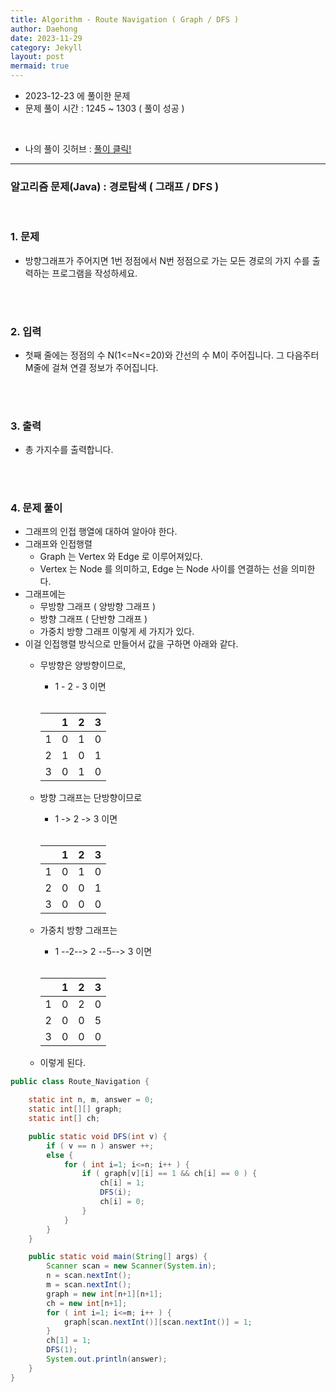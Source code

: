 ```yaml
---
title: Algorithm - Route Navigation ( Graph / DFS )
author: Daehong
date: 2023-11-29
category: Jekyll
layout: post
mermaid: true
---
```


* 2023-12-23 에 풀이한 문제
* 문제 풀이 시간 : 1245 ~ 1303 ( 풀이 성공 )

<br>

* 나의 풀이 깃허브 : 
[풀이 클릭!](https://github.com/JeonDaehong/study-java-algorithm/blob/main/basic/Route_Navigation.java)

<hr>

### 알고리즘 문제(Java) : 경로탐색 ( 그래프 / DFS )

<br>

### 1. 문제
* 방향그래프가 주어지면 1번 정점에서 N번 정점으로 가는 모든 경로의 가지 수를 출력하는 프로그램을 작성하세요.

<br>
<br>

### 2. 입력
* 첫째 줄에는 정점의 수 N(1<=N<=20)와 간선의 수 M이 주어집니다. 그 다음주터 M줄에 걸쳐 연결 정보가 주어집니다.

<br>
<br>

### 3. 출력
* 총 가지수를 출력합니다.

<br>
<br>

### 4. 문제 풀이
* 그래프의 인접 행열에 대하여 알아야 한다.
* 그래프와 인접행렬
	* Graph 는 Vertex 와 Edge 로 이루어져있다.
	* Vertex 는 Node 를 의미하고, Edge 는 Node 사이를 연결하는 선을 의미한다.
* 그래프에는
	* 무방향 그래프 ( 양방향 그래프 )
	* 방향 그래프 ( 단반향 그래프 )
	* 가중치 방향 그래프 이렇게 세 가지가 있다.
* 이걸 인접행렬 방식으로 만들어서 값을 구하면 아래와 같다.
	* 무방향은 양방향이므로,
		* 1 - 2 - 3 이면
		
		<br>
		
		|    | 1 | 2 | 3 |
		|----|---|---|---|
		| 1  | 0 | 1 | 0 |
		| 2  | 1 | 0 | 1 |
		| 3  | 0 | 1 | 0 |

    * 방향 그래프는 단방향이므로
		* 1 -> 2 -> 3 이면
		
		<br>
		
		|    | 1 | 2 | 3 |
		|----|---|---|---|
		| 1  | 0 | 1 | 0 |
		| 2  | 0 | 0 | 1 |
		| 3  | 0 | 0 | 0 |

	* 가중치 방향 그래프는
		* 1 --2--> 2 --5--> 3 이면
		
		<br>
		
		|    | 1 | 2 | 3 |
		|----|---|---|---|
		| 1  | 0 | 2 | 0 |
		| 2  | 0 | 0 | 5 |
		| 3  | 0 | 0 | 0 |

    * 이렇게 된다.


```java
public class Route_Navigation {

    static int n, m, answer = 0;
    static int[][] graph;
    static int[] ch;

    public static void DFS(int v) {
        if ( v == n ) answer ++;
        else {
            for ( int i=1; i<=n; i++ ) {
                if ( graph[v][i] == 1 && ch[i] == 0 ) {
                    ch[i] = 1;
                    DFS(i);
                    ch[i] = 0;
                }
            }
        }
    }

    public static void main(String[] args) {
        Scanner scan = new Scanner(System.in);
        n = scan.nextInt();
        m = scan.nextInt();
        graph = new int[n+1][n+1];
        ch = new int[n+1];
        for ( int i=1; i<=m; i++ ) {
            graph[scan.nextInt()][scan.nextInt()] = 1;
        }
        ch[1] = 1;
        DFS(1);
        System.out.println(answer);
    }
}
```

<br>
<br>
<br>
<br>
<br>